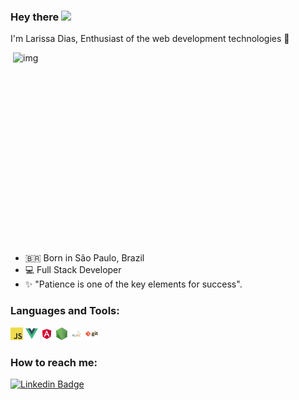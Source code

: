 ### Hey there <img src="https://media.giphy.com/media/hvRJCLFzcasrR4ia7z/giphy.gif" width="25px">

I'm Larissa Dias, Enthusiast of the web development technologies 🚀

<img align="right" alt="img" src="https://user-images.githubusercontent.com/48766967/104400987-1260ed80-5532-11eb-8cca-d424a077df85.jpg" width="500" height="320" />


- 🇧🇷  Born in São Paulo, Brazil <br>
- 💻 Full Stack Developer <br>
- ✨ "Patience is one of the key elements for success".

### Languages and Tools:

<code><img height="20" src="https://raw.githubusercontent.com/github/explore/80688e429a7d4ef2fca1e82350fe8e3517d3494d/topics/javascript/javascript.png"></code>
<code><img height="20" src="https://raw.githubusercontent.com/github/explore/80688e429a7d4ef2fca1e82350fe8e3517d3494d/topics/vue/vue.png"></code>
<code><img height="20" src="https://raw.githubusercontent.com/github/explore/80688e429a7d4ef2fca1e82350fe8e3517d3494d/topics/angular/angular.png"></code>
<code><img height="20" src="https://raw.githubusercontent.com/github/explore/80688e429a7d4ef2fca1e82350fe8e3517d3494d/topics/nodejs/nodejs.png"></code>
<code><img height="20" src="https://raw.githubusercontent.com/github/explore/80688e429a7d4ef2fca1e82350fe8e3517d3494d/topics/mysql/mysql.png"></code>
<code><img height="20" src="https://raw.githubusercontent.com/github/explore/80688e429a7d4ef2fca1e82350fe8e3517d3494d/topics/git/git.png"></code>

### How to reach me:

[![Linkedin Badge](https://img.shields.io/badge/-Larissa%20Dias-6633cc?style=flat-square&logo=Linkedin&logoColor=white&link=https:/https://www.linkedin.com/in/larissa-dias-2b384b180/)](https://www.linkedin.com/in/larissa-dias-2b384b180/) 
